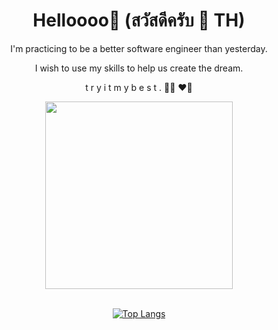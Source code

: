 
<div id="header" align="center">
  <h1> Helloooo👋 (สวัสดีครับ 🙏 TH) </h1>
  <p>I'm practicing to be a better software engineer than yesterday.</p>
  <p>I wish to use my skills to help us create the dream.</p>
  <p>t r y i t m y b e s t . 🤘🏻 ❤️‍🔥</p>
  <img src="https://media.giphy.com/media/gui67fZ3xIneM/giphy.gif" width="300"/>
  <div width="200"> 
  &nbsp;
  </div>
  
  [![Top Langs](https://github-readme-stats.vercel.app/api/top-langs/?username=TanatornZ&layout=compact)](https://github.com/anuraghazra/github-readme-stats)
   
</div>
